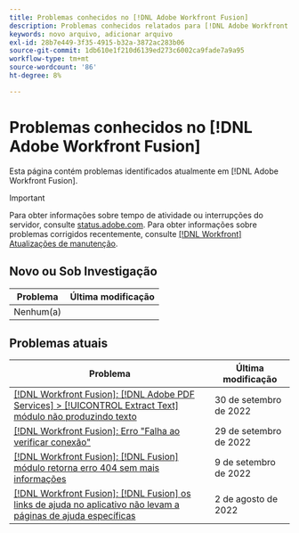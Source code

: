 ```yaml
---
title: Problemas conhecidos no [!DNL Adobe Workfront Fusion]
description: Problemas conhecidos relatados para [!DNL Adobe Workfront Fusion]
keywords: novo arquivo, adicionar arquivo
exl-id: 28b7e449-3f35-4915-b32a-3872ac283b06
source-git-commit: 1db610e1f210d6139ed273c6002ca9fade7a9a95
workflow-type: tm+mt
source-wordcount: '86'
ht-degree: 8%

---
```


# Problemas conhecidos no [!DNL Adobe Workfront Fusion]

Esta página contém problemas identificados atualmente em [!DNL Adobe Workfront Fusion].

>[!IMPORTANT]
>
>Para obter informações sobre tempo de atividade ou interrupções do servidor, consulte [status.adobe.com](https://status.adobe.com). Para obter informações sobre problemas corrigidos recentemente, consulte [[!DNL Workfront] Atualizações de manutenção](../maintenance/current-updates.md).

## Novo ou Sob Investigação

| **Problema** | **Última modificação** |
|-----------------------------------------------------------------------------------|-------------------|
| Nenhum(a) |  |

## Problemas atuais

| **Problema** | **Última modificação** |
|-----------------------------------------------------------------------------------|-------------------|
| [[!DNL Workfront Fusion]: [!DNL Adobe PDF Services] > [!UICONTROL Extract Text] módulo não produzindo texto](known-issues-workfront-fusion/fusion-pdf-extract-text.md) | 30 de setembro de 2022 |
| [[!DNL Workfront Fusion]: Erro &quot;Falha ao verificar conexão&quot;](known-issues-workfront-fusion/fusion-401-error-must-reauthenicate-connection.md) | 29 de setembro de 2022 |
| [[!DNL Workfront Fusion]: [!DNL Fusion] módulo retorna erro 404 sem mais informações](known-issues-workfront-fusion/fusion-404-error-no-description.md) | 9 de setembro de 2022 |
| [[!DNL Workfront Fusion]: [!DNL Fusion] os links de ajuda no aplicativo não levam a páginas de ajuda específicas](known-issues-workfront-fusion/help-links-in-modules-not-working.md) | 2 de agosto de 2022 |
